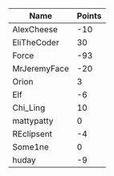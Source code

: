 | Name         | Points |
|--------------|--------|
| AlexCheese   | -10    |
| EliTheCoder  | 30     |
| Force        | -93    |
| MrJeremyFace | -20    |
| Orion        | 3      |
| Elf          | -6     |
| Chi_Ling     | 10     |
| mattypatty   | 0      |
| REclipsent   | -4     |
| Some1ne      | 0      |
| huday        | -9     |